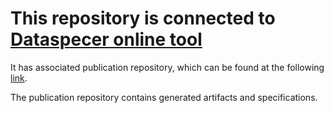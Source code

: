 # This repository is connected to [Dataspecer online tool](http://localhost:5174)

It has associated publication repository, which can be found at the following [link](https://github.com/RadStr-bot/test-merge-state-list-publication-repo).

The publication repository contains generated artifacts and specifications.